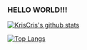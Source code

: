 ### HELLO WORLD!!!

[![KrisCris's github stats](https://github-readme-stats-kriscris.vercel.app/api?username=KrisCris&count_private=true&show_icons=true&layout=compact&title_color=fff&icon_color=bc7af5&text_color=9f9f9f&bg_color=151515&border_color=00000000)](https://github.com/anuraghazra/github-readme-stats)



[![Top Langs](https://github-readme-stats-kriscris.vercel.app/api/top-langs/?username=kriscris&size_weight=0.5&count_weight=0.5&langs_count=12&layout=compact&title_color=fff&icon_color=bc7af5&text_color=9f9f9f&bg_color=151515&border_color=00000000&hide=Rich%20Text%20Format,ShaderLab,HTML,CSS,Jupyter%20Notebook,Ruby,HLSL,ASL)](https://github.com/anuraghazra/github-readme-stats)

<!-- [![Wakatime](https://github-readme-stats.vercel.app/api/wakatime?username=KrisCris&layout=compact&title_color=fff&icon_color=bc7af5&text_color=9f9f9f&bg_color=151515&border_color=00000000)](https://github.com/anuraghazra/github-readme-stats)<img src="https://cdn.discordapp.com/emojis/540216879776661510.gif?v=1" height=64/>
 -->
